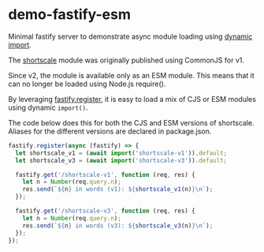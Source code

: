# demo-fastify-esm

Minimal fastify server to demonstrate async module loading using [dynamic import](https://developer.mozilla.org/en-US/docs/Web/JavaScript/Reference/Statements/import#dynamic_imports).

The [shortscale](https://github.com/jldec/shortscale) module was originally published using CommonJS for v1.

Since v2, the module is available only as an ESM module. This means that it can no longer be loaded using Node.js require().

By leveraging [fastify.register](https://www.fastify.io/docs/latest/Plugins), it is easy to load a mix of CJS or ESM modules using dynamic `import()`.

The code below does this for both the CJS and ESM versions of shortscale. Aliases for the different versions are declared in package.json.

```js
fastify.register(async (fastify) => {
  let shortscale_v1 = (await import('shortscale-v1')).default;
  let shortscale_v3 = (await import('shortscale-v3')).default;

  fastify.get('/shortscale-v1', function (req, res) {
    let n = Number(req.query.n);
    res.send(`${n} in words (v1): ${shortscale_v1(n)}\n`);
  });

  fastify.get('/shortscale-v3', function (req, res) {
    let n = Number(req.query.n);
    res.send(`${n} in words (v3): ${shortscale_v3(n)}\n`);
  });
});
```